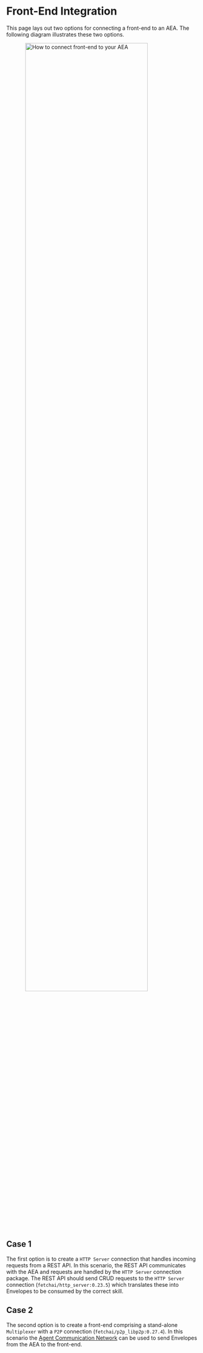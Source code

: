 # Front-End Integration

This page lays out two options for connecting a front-end to an AEA. The following diagram illustrates these two options.

<img src="../assets/http-integration.jpg" alt="How to connect front-end to your AEA" class="center" style="display: block; margin-left: auto; margin-right: auto;width:80%;">

## Case 1

The first option is to create a `HTTP Server` connection that handles incoming requests from a REST API. In this scenario, the REST API communicates with the AEA and requests are handled by the `HTTP Server` connection package. The REST API should send CRUD requests to the `HTTP Server` connection (`fetchai/http_server:0.23.5`) which translates these into Envelopes to be consumed by the correct skill.

## Case 2

The second option is to create a front-end comprising a stand-alone `Multiplexer` with a `P2P` connection (`fetchai/p2p_libp2p:0.27.4`). In this scenario the <a href="../acn">Agent Communication Network</a> can be used to send Envelopes from the AEA to the front-end.
